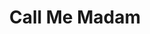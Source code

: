 ---
title: Call Me Madam
year: 1968
opening_date: 1968-07-18
closing_date: 1968-07-27
layout: productions
image:
image_caption:
image_credit:
playbill:
category:
Theatre: Theatre Jacksonville
Venue: Little Theatre
cast:
  Mrs. Sally Adams: Pamela Garmon
  Congressman Wilkins: Bob Hilgenberg
  Henry Gibson: Ham Waddell
  Kenneth Gibson: Gary Varnadore
  Stella Phillips: Elise Hallowes
  Senator Brockbank: Ray Navorre
  Senator Gallagher: Herb Marks
  Cosmo Constantine: Edward Doe
  Pemberton Maxwell: Jack Masters
  Hugo Tantinnin: John Walker
  Sebastian Sebastian: Walter Hyams
  Princess Maria: Fay Griffin
  Lady in Waiting: Lois Navarre
  Champion: Dick Kerekes
  The Guy: Bob Conine
  Grand Duchess Sophie: Mary Coyle
  Grand Duke Otto: Bill McGhee
  Ensemble: 
    - Betty Lou Burket
    - Diane Catherwood
    - Paulette Dietrich
    - Charles Dorman
    - Bruce Galloway
    - Mary Ruth Galloway
    - Bonnie Hiltabidle
    - Rea Jarchower
    - Jinny Kordek
    - Harriett Leathem
    - Jeanne Marie Lee
    - Shirley Lightbody
    - Carol Ann Lucas
    - Hal McIntyre
    - Harriet Miltenberg
    - Conrad Peterson
    - James Raney
    - Michael Ryan
    - Rike Wensing
crew:
  Director: Robert Knowles
  Choreographer: Bob Conine
  Set Design: Phil Fitzpatrick
  Musical Director: Rosalind McCall
  Stage Manager: Ron Griffis
  Assistant Stage Manager: 
    - Fernando Velandia
    - Ham Waddell
  Costumes: 
    - Nancy Fitzpatrick
    - Mary Coyle
  Properties:
    - Katy Raven
    - Judy DeSane
    - Gladys Dale
    - Esther Barnes
    - Mary Ellen Calhoun
  Lighting: 
    - Bill Bacon
    - Frank Berman
  Follow Spot: Maria Alarcon
  Scenery:
    - Mary Ellen Calhoun
    - Katy Raven
    - Nancy Fitzpatrick
    - Suzanne Lanier
    - Suzie Knowles
    - Norma Patrick
    - Robin Knowles
  Running Crew:
    - Mary Ellen Calhoun
    - John Glass
    - David Whitfield
    - Loren Murray
    - Ham Waddell
    - Ted Hutton
    - Bob Larson
    - Bobby Jewett
    - Norma Patrick
    - Suzanne Lanier
  Publicity: 
    - Lois Navarre
    - Cindy Waddell
    - Carol Lucas
orchestra:
  Piano: Rosalind McCall
  Organ: Scott McCall
  Percussion: Jack Mattison
external_links:
---